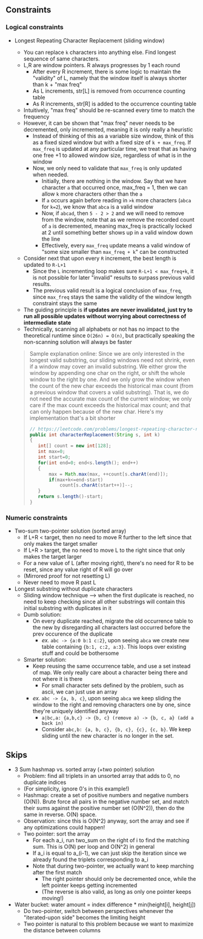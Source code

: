 ## Constraints
### Logical constraints
- Longest Repeating Character Replacement (sliding window)
  - You can replace `k` characters into anything else. Find longest sequence of same characters.
  - L,R are window pointers. R always progresses by 1 each round
    - After every R increment, there is some logic to maintain the "validity" of L, namely
      that the window itself is always shorter than k + "max freq"
    - As L increments, str[L] is removed from occurrence counting table
    - As R increments, str[R] is added to the occurrence counting table
  - Intuitively, "max freq" should be re-scanned every time to match the frequency
  - However, it can be shown that "max freq" never needs to be decremented, only incremented, meaning it is only really a heuristic
    - Instead of thinking of this as a variable size window, think of this as a fixed sized window but with a fixed size of `k + max_freq`. If `max_freq` is updated at any particular time, we treat that as having one free +1 to allowed window size, regardless of what is in the window
    - Now, we only need to validate that `max_freq` is only updated when needed.
      - Initially, there are nothing in the window. Say that we have character `a` that occurred once, max_freq = 1, then we can allow `k` more characters other than the `a`
      - If `a` occurs again before reading in `>k` more characters (`abca` for `k=2`), we know that `abca` is a valid window
      - Now, if `abcad`, then `5 - 2 > 2` and we will need to remove from the window, note that as we remove the recorded count of `a` is decremented, meaning max_freq is practically locked at 2 until something better shows up in a valid window down the line
      - Effectively, every `max_freq` update means a valid window of "some size smaller than `max_freq + k`" can be constructed
  - Consider next that upon every `R` increment, the best length is updated to `R-L+1`
    - Since the `L` incrementing loop makes sure `R-L+1 < max_freq+k`, it is not possible for later "invalid" results to surpass previous valid results.
    - The previous valid result is a logical conclusion of `max_freq`, since `max_freq` stays the same the validity of the window length constraint stays the same
  - The guiding principle is **if updates are never invalidated, just try to run all possible updates without worrying about correctness of intermediate state**
  - Technically, scanning all alphabets or not has no impact to the theoretical runtime since `O(26n) = O(n)`, but practically speaking the non-scanning solution will always be faster

  > Sample explanation online:
  > Since we are only interested in the longest valid substring, our sliding windows need not shrink, even if a window may cover an invalid substring. We either grow the window by appending one char on the right, or shift the whole window to the right by one. And we only grow the window when the count of the new char exceeds the historical max count (from a previous window that covers a valid substring).
  > That is, we do not need the accurate max count of the current window; we only care if the max count exceeds the historical max count; and that can only happen because of the new char.
  > Here's my implementation that's a bit shorter
  > ```java
  > // https://leetcode.com/problems/longest-repeating-character-replacement/solutions/91271/java-12-lines-o-n-sliding-window-solution-with-explanation/comments/95833
  > public int characterReplacement(String s, int k)
  > {
  >    int[] count = new int[128];
  >    int max=0;
  >    int start=0;
  >    for(int end=0; end<s.length(); end++)
  >    {
  >        max = Math.max(max, ++count[s.charAt(end)]);
  >        if(max+k<=end-start)
  >            count[s.charAt(start++)]--;
  >    }
  >    return s.length()-start;
  > }
  > ```

### Numeric constraints
- Two-sum two-pointer solution (sorted array)
  - If L+R < target, then no need to move R further to the left since that only makes the target smaller
  - If L+R > target, the no need to move L to the right since that only makes the target larger
  - For a new value of L (after moving right), there's no need for R to be reset, since any value right of R will go over
  - (Mirrored proof for not resetting L)
  - Never need to move R past L
- Longest substring without duplicate characters
  - Sliding window technique --> when the first duplicate is reached, no need to keep checking since all other substrings will contain this initial substring with duplicates in it
  - Dumb solution:
    - On every duplicate reached, migrate the old occurrence table to the new by disregarding all characters last occurred before the prev occurence of the duplicate
      - *ex.* `abc -> {a:0 b:1 c:2}`, upon seeing `abca` we create new table containing `{b:1, c:2, a:3}`. This loops over existing stuff and could be bothersome
  - Smarter solution:
    - Keep reusing the same occurrence table, and use a set instead of map. We only really care about a character being there and not where it is there
      - For small character sets defined by the problem, such as ascii, we can just use an array
    - *ex.* `abc -> {a, b, c}`, upon seeing `abca` we keep sliding the window to the right and removing characters one by one, since they're uniquely identified anyway
      - `a|bc,a: {a,b,c} -> {b, c} (remove a) -> {b, c, a} (add a back in)`
      - Consider `abc,b: {a, b, c}, {b, c}, {c}, {c, b}`. We keep sliding until the new character is no longer in the set.

## Skips
- 3 Sum hashmap vs. sorted array (+two pointer) solution
  - Problem: find all triplets in an unsorted array that adds to 0, no duplicate indices
  - (For simplicity, ignore 0's in this example!)
  - Hashmap: create a set of positive numbers and negative numbers (O(N)). Brute force all pairs in the negative number set, and match their sums against the positive number set (O(N^2)), then do the same in reverse. O(N) space.
  - Observation: since this is O(N^2) anyway, sort the array and see if any optimizations could happen!
  - Two pointer: sort the array
    - For each a_i, run two_sum on the right of i to find the matching sum. This is O(N) per loop and O(N^2) in general
    - If a_i is equal to a_(i-1), we can just skip the iteration since we already found the triplets corresponding to a_i
    - Note that during two-pointer, we actually want to keep marching after the first match
      - The right pointer should only be decremented once, while the left pointer keeps getting incremented
      - (The reverse is also valid, as long as only one pointer keeps moving!)
- Water bucket: water amount = index difference * min(height[i], height[j])
  - Do two-pointer, switch between perspectives whenever the "iterated-upon side" becomes the limiting height
  - Two pointer is natural to this problem because we want to maximize the distance between columns
